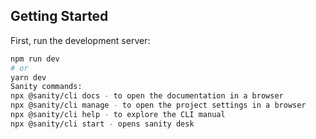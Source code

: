 
## Getting Started

First, run the development server:

```bash
npm run dev
# or
yarn dev
Sanity commands: 
npx @sanity/cli docs - to open the documentation in a browser
npx @sanity/cli manage - to open the project settings in a browser
npx @sanity/cli help - to explore the CLI manual
npx @sanity/cli start - opens sanity desk

```
 
